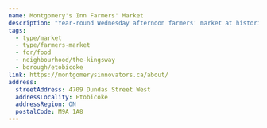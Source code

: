 ```yaml
---
name: Montgomery's Inn Farmers' Market
description: "Year-round Wednesday afternoon farmers' market at historic Montgomery's Inn in Etobicoke."
tags:
  - type/market
  - type/farmers-market
  - for/food
  - neighbourhood/the-kingsway
  - borough/etobicoke
link: https://montgomerysinnovators.ca/about/
address:
  streetAddress: 4709 Dundas Street West
  addressLocality: Etobicoke
  addressRegion: ON
  postalCode: M9A 1A8
---
```


